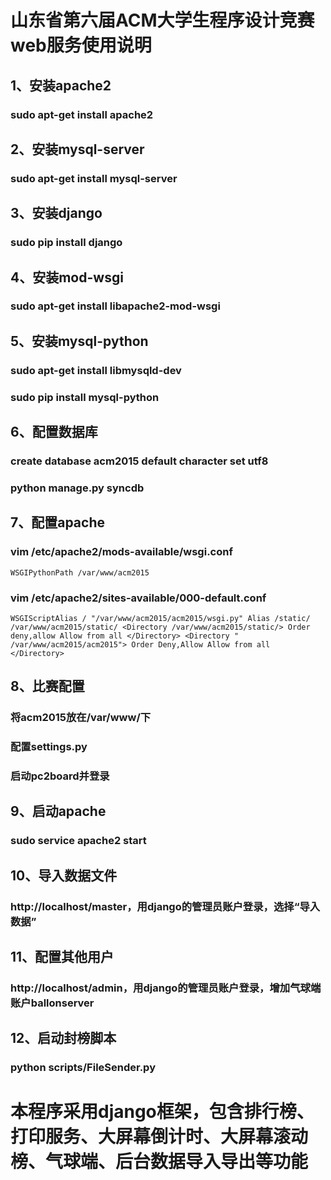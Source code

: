 # 山东省第六届ACM大学生程序设计竞赛web服务使用说明
 
## 1、安装apache2
### sudo apt-get install apache2
## 2、安装mysql-server
### sudo apt-get install mysql-server
## 3、安装django
### sudo pip install django
## 4、安装mod-wsgi
### sudo apt-get install libapache2-mod-wsgi
## 5、安装mysql-python
### sudo apt-get install libmysqld-dev
### sudo pip install mysql-python
## 6、配置数据库
### create database acm2015 default character set utf8
### python manage.py syncdb
## 7、配置apache
### vim /etc/apache2/mods-available/wsgi.conf
 `WSGIPythonPath /var/www/acm2015`
### vim /etc/apache2/sites-available/000-default.conf
 `WSGIScriptAlias / "/var/www/acm2015/acm2015/wsgi.py"
	Alias /static/ /var/www/acm2015/static/
	<Directory /var/www/acm2015/static/>
		Order deny,allow
		Allow from all
	</Directory>
	<Directory " /var/www/acm2015/acm2015">
		Order Deny,Allow
		Allow from all
	</Directory>`
## 8、比赛配置
### 将acm2015放在/var/www/下
### 配置settings.py
### 启动pc2board并登录
## 9、启动apache
### sudo service apache2 start
## 10、导入数据文件
### http://localhost/master，用django的管理员账户登录，选择“导入数据”
## 11、配置其他用户
### http://localhost/admin，用django的管理员账户登录，增加气球端账户ballonserver
## 12、启动封榜脚本
### python scripts/FileSender.py

# 本程序采用django框架，包含排行榜、打印服务、大屏幕倒计时、大屏幕滚动榜、气球端、后台数据导入导出等功能

